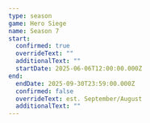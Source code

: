 ```yaml
---
type: season
game: Hero Siege
name: Season 7
start:
  confirmed: true
  overrideText: ""
  additionalText: ""
  startDate: 2025-06-06T12:00:00.000Z
end:
  endDate: 2025-09-30T23:59:00.000Z
  confirmed: false
  overrideText: est. September/August
  additionalText: ""
---
```

